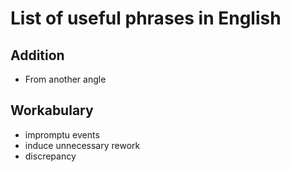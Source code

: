# List of useful phrases in English

## Addition

* From another angle

## Workabulary

* impromptu events
* induce unnecessary rework
* discrepancy
